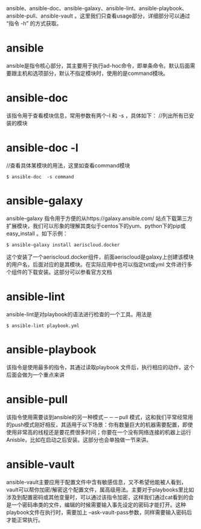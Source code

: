 ansible、ansible-doc、ansible-galaxy、ansible-lint、ansible-playbook、ansible-pull、ansible-vault 。这里我们只查看usage部分，详细部分可以通过 “指令 -h”  的方式获取。

# ansible
ansible是指令核心部分，其主要用于执行ad-hoc命令，即单条命令。默认后面需要跟主机和选项部分，默认不指定模块时，使用的是command模块。

# ansible-doc
该指令用于查看模块信息，常用参数有两个-l 和 -s ，具体如下：
//列出所有已安装的模块

# ansible-doc  -l
//查看具体某模块的用法，这里如查看command模块
```
$ ansible-doc  -s command
```

# ansible-galaxy
ansible-galaxy 指令用于方便的从https://galaxy.ansible.com/ 站点下载第三方扩展模块，我们可以形象的理解其类似于centos下的yum、python下的pip或easy_install 。如下示例：
```
$ ansible-galaxy install aeriscloud.docker
```
这个安装了一个aeriscloud.docker组件，前面aeriscloud是galaxy上创建该模块的用户名，后面对应的是其模块。在实际应用中也可以指定txt或yml 文件进行多个组件的下载安装。这部分可以参看官方文档

# ansible-lint
ansible-lint是对playbook的语法进行检查的一个工具。用法是
```
$ ansible-lint playbook.yml
```

# ansible-playbook
该指令是使用最多的指令，其通过读取playbook 文件后，执行相应的动作，这个后面会做为一个重点来讲

# ansible-pull
该指令使用需要谈到ansible的另一种模式－－－pull 模式，这和我们平常经常用的push模式刚好相反，其适用于以下场景：你有数量巨大的机器需要配置，即使使用非常高的线程还是要花费很多时间；你要在一个没有网络连接的机器上运行Anisble，比如在启动之后安装。这部分也会单独做一节来讲。

# ansible-vault
ansible-vault主要应用于配置文件中含有敏感信息，又不希望他能被人看到，vault可以帮你加密/解密这个配置文件，属高级用法。主要对于playbooks里比如涉及到配置密码或其他变量时，可以通过该指令加密，这样我们通过cat看到的会是一个密码串类的文件，编辑的时候需要输入事先设定的密码才能打开。这种playbook文件在执行时，需要加上 –ask-vault-pass参数，同样需要输入密码后才能正常执行。
